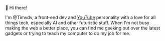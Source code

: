 
👋 Hi there!

I'm @Timvdv, a front-end dev and [YouTube](https://www.youtube.com/channel/UCmRlnRVJD_4mZlMZmTNpK2A) personality with a love for all things tech, especially AI and other futuristic stuff. When I'm not busy making the web a better place, you can find me geeking out over the latest gadgets or trying to teach my computer to do my job for me.

